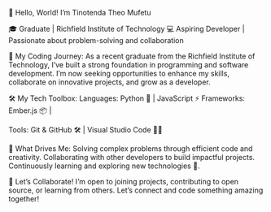 👋 Hello, World! I’m Tinotenda Theo Mufetu
  
🎓 Graduate | Richfield Institute of Technology
💻 Aspiring Developer | Passionate about problem-solving and collaboration

🚀 My Coding Journey:
As a recent graduate from the Richfield Institute of Technology, I’ve built a strong foundation in programming and software development. I’m now seeking opportunities to enhance my skills, collaborate on innovative projects, and grow as a developer.

🛠️ My Tech Toolbox:
Languages: Python 🐍 | JavaScript ⚡
Frameworks: Ember.js 📦 | 

Tools: Git & GitHub 🛠️ | Visual Studio Code 👨‍💻

🌟 What Drives Me:
Solving complex problems through efficient code and creativity.
Collaborating with other developers to build impactful projects.
Continuously learning and exploring new technologies 🚀.

🤝 Let’s Collaborate!
I’m open to joining projects, contributing to open source, or learning from others. Let’s connect and code something amazing together!
